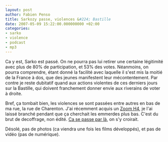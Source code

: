 ```yaml
---
layout: post
author: Fabien Penso
title: Sarkozy passe, violences &#224; Bastille
date: 2007-05-09 15:22:00.000000000 +02:00
categories:
- sarko
- violence
- podcast
- mp3
---
```

<p>Ca y est, Sarko est passé. On ne pourra pas lui retirer une certaine légitimité
avec plus de 80% de participation, et 53% des votes. Néanmoins, on pourra
comprendre, étant donné la facilité avec laquelle il s'est mis la moitié de la
France à dos, que des jeunes manifestent leur mécontentement. Par contre je
reste dubitatif quand aux actions violentes de ces derniers jours sur la
Bastille, qui doivent franchement donner envie aux riverains de voter à droite.</p>

<p>Bref, ça tombait bien, les violences se sont passées entre autres en bas de ma
rue, la rue de Charenton. J'ai récemment acquis un <a href="http://www.zoom.co.jp/english/products/h4/">Zoom
H4</a>, je l'ai laissé branché pendant
que ça cherchait les emmerdes plus bas. C'est du brut de decoffrage, non édité.
<a href="http://penso.info/mp3/presidentielles/">Ca se passe par là</a>, on s'y croirait.</p>

<p>Désolé, pas de photos (ca viendra une fois les films développés), et pas de
vidéo (pas de numérique).</p>
